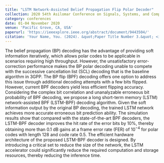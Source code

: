 ```yaml
---
title: "LSTM Network-Assisted Belief Propagation Flip Polar Decoder"
collection: 2020 54th Asilomar Conference on Signals, Systems, and Computers
category: conferences
date: 01-04 November 2020
venue: 'Pacific Grove, CA, USA'
paperurl: 'https://ieeexplore.ieee.org/abstract/document/9443504/'
citation: 'Your Name, You. (2024). &quot;Paper Title Number 3.&quot; <i>GitHub Journal of Bugs</i>. 1(3).'
---
```


The belief propagation (BP) decoding has the advantage of providing soft information iteratively, which allows polar codes to be applicable in scenarios requiring high throughput. However, the unsatisfactory error-correction performance makes the BP polar decoding unable to compete with the successive cancellation list (SCL) decoding that is the baseline algorithm in 3GPP. The BP flip (BPF) decoding offers one option to address this issue through additional decoding attempts with a few bits flipped. However, current BPF decoders yield less efficient flipping accuracy. Considering the complex bit correlation and unanalyzable erroneous bit probability of BPF decoding, we propose a long short-term memory (LSTM) network-assisted BPF (LSTM-BPF) decoding algorithm. Given the soft information output by the original BP decoding, the trained LSTM network achieves more accurate erroneous bit prediction ability. The simulation results show that compared with the state-of-the-art BPF decoders, the LSTM-BPF decoder improves the hit rate of the error bits by 10%, thereby obtaining more than 0.1 dB gains at a frame error rate (FER) of $10^{-4}$ for polar codes with length 128 and code rate 0.5. The efficient hardware architecture of the proposed LSTM-BPF decoder is designed. By introducing a critical set to reduce the size of the network, the LSTM accelerator could significantly reduce the required computation and storage resources, thereby reducing the inference time.
